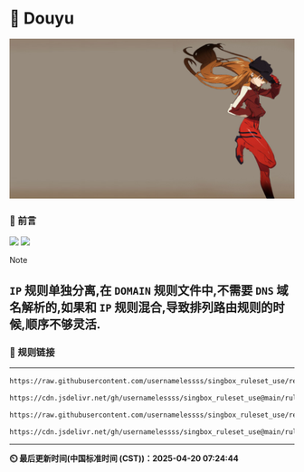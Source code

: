 
# 🧸 Douyu
![](https://raw.githubusercontent.com/usernamelessss/picture-bed/main/images/202504042256831.jpg)
### 📣 前言
![](https://shields.io/badge/-移除重复规则-ff69b4) ![](https://shields.io/badge/-IP&nbsp;规则单独存放不与&nbsp;DOMAIN&nbsp;等混合-green)
> [!NOTE]
**`IP` 规则单独分离,在 `DOMAIN` 规则文件中,不需要 `DNS` 域名解析的,如果和 `IP` 规则混合,导致排列路由规则的时候,顺序不够灵活.**
---

###  🔗 规则链接
---

```url
https://raw.githubusercontent.com/usernamelessss/singbox_ruleset_use/refs/heads/main/rule/Douyu/Douyu_No_IP.json
```

```url
https://cdn.jsdelivr.net/gh/usernamelessss/singbox_ruleset_use@main/rule/Douyu/Douyu_No_IP.json
```

```url
https://raw.githubusercontent.com/usernamelessss/singbox_ruleset_use/refs/heads/main/rule/Douyu/Douyu_No_IP.srs
```

```url
https://cdn.jsdelivr.net/gh/usernamelessss/singbox_ruleset_use@main/rule/Douyu/Douyu_No_IP.srs
```

---
**⏲️ 最后更新时间(中国标准时间 (CST))：2025-04-20 07:24:44**